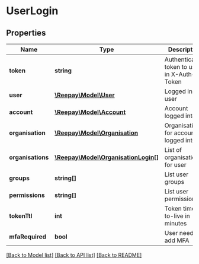 # UserLogin

## Properties
Name | Type | Description | Notes
------------ | ------------- | ------------- | -------------
**token** | **string** | Authentication token to use in X-Auth-Token | 
**user** | [**\Reepay\Model\User**](User.md) | Logged in user | 
**account** | [**\Reepay\Model\Account**](Account.md) | Account logged into | 
**organisation** | [**\Reepay\Model\Organisation**](Organisation.md) | Organisation for account logged into | 
**organisations** | [**\Reepay\Model\OrganisationLogin[]**](OrganisationLogin.md) | List of organisations for user | 
**groups** | **string[]** | List user groups | 
**permissions** | **string[]** | List user permissions | 
**tokenTtl** | **int** | Token time-to-live in minutes | 
**mfaRequired** | **bool** | User needs to add MFA | [optional] 

[[Back to Model list]](../README.md#documentation-for-models) [[Back to API list]](../README.md#documentation-for-api-endpoints) [[Back to README]](../README.md)



